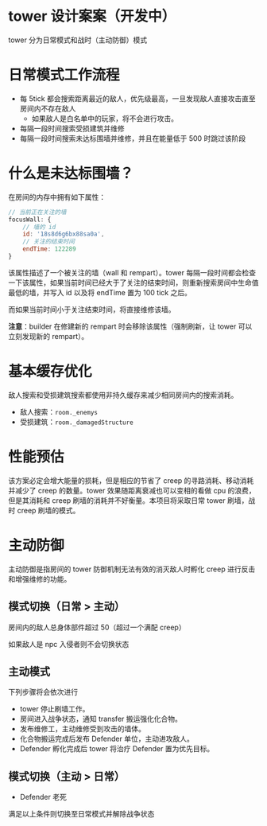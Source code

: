 # tower 设计案案（开发中）

tower 分为日常模式和战时（主动防御）模式

# 日常模式工作流程

- 每 5tick 都会搜索距离最近的敌人，优先级最高，一旦发现敌人直接攻击直至房间内不存在敌人
    - 如果敌人是白名单中的玩家，将不会进行攻击。
- 每隔一段时间搜索受损建筑并维修
- 每隔一段时间搜索未达标围墙并维修，并且在能量低于 500 时跳过该阶段

# 什么是未达标围墙？

在房间的内存中拥有如下属性：

```js
// 当前正在关注的墙
focusWall: {
    // 墙的 id
    id: '18s8d6g6bx88sa0a',
    // 关注的结束时间
    endTime: 122289
}
```

该属性描述了一个被关注的墙（wall 和 rempart）。tower 每隔一段时间都会检查一下该属性，如果当前时间已经大于了关注的结束时间，则重新搜索房间中生命值最低的墙，并写入 id 以及将 endTime 置为 100 tick 之后。

而如果当前时间小于关注结束时间，将直接维修该墙。

**注意**：builder 在修建新的 rempart 时会移除该属性（强制刷新，让 tower 可以立刻发现新的 rempart）。

# 基本缓存优化

敌人搜索和受损建筑搜索都使用非持久缓存来减少相同房间内的搜索消耗。

- 敌人搜索：`room._enemys`
- 受损建筑：`room._damagedStructure`

# 性能预估

该方案必定会增大能量的损耗，但是相应的节省了 creep 的寻路消耗、移动消耗并减少了 creep 的数量。tower 效果随距离衰减也可以变相的看做 cpu 的浪费，但是其消耗和 creep 刷墙的消耗并不好衡量。本项目将采取日常 tower 刷墙，战时 creep 刷墙的模式。

# 主动防御

主动防御是指房间的 tower 防御机制无法有效的消灭敌人时孵化 creep 进行反击和增强维修的功能。

## 模式切换（日常 > 主动）

房间内的敌人总身体部件超过 50（超过一个满配 creep）

如果敌人是 npc 入侵者则不会切换状态

## 主动模式

下列步骤将会依次进行

- tower 停止刷墙工作。
- 房间进入战争状态，通知 transfer 搬运强化化合物。
- 发布维修工，主动维修受到攻击的墙体。
- 化合物搬运完成后发布 Defender 单位，主动进攻敌人。
- Defender 孵化完成后 tower 将治疗 Defender 置为优先目标。

## 模式切换（主动 > 日常）

- Defender 老死

满足以上条件则切换至日常模式并解除战争状态
